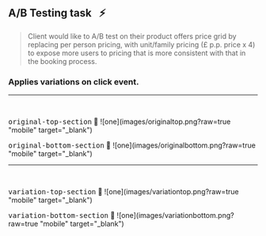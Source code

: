 ## A/B Testing task &nbsp; :zap:

> Client would like to A/B test on their product offers price grid by
> replacing per person pricing, with unit/family pricing (£ p.p. price x 4) to 
> expose more users to pricing that is more consistent with that in the 
> booking process.

### Applies variations on click event.


<hr/>
<br />

<kbd>original-top-section</kbd> :cactus:
![one](images/originaltop.png?raw=true "mobile" target="_blank")


<kbd>original-bottom-section</kbd> :cactus:
![one](images/originalbottom.png?raw=true "mobile" target="_blank")

<hr/>
<br />

<kbd>variation-top-section</kbd> :chestnut:
![one](images/variationtop.png?raw=true "mobile" target="_blank")

<kbd>variation-bottom-section</kbd> :chestnut:
![one](images/variationbottom.png?raw=true "mobile" target="_blank")

















